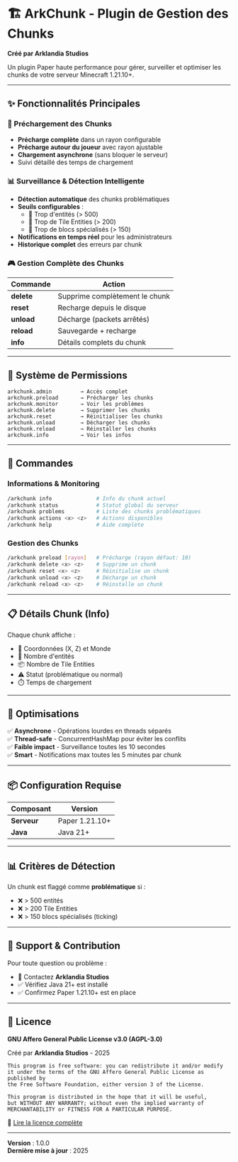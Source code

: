 # 🏗️ ArkChunk - Plugin de Gestion des Chunks

**Créé par Arklandia Studios**

Un plugin Paper haute performance pour gérer, surveiller et optimiser les chunks de votre serveur Minecraft 1.21.10+.

---

## ✨ Fonctionnalités Principales

### 🔄 Préchargement des Chunks
- **Précharge complète** dans un rayon configurable
- **Précharge autour du joueur** avec rayon ajustable
- **Chargement asynchrone** (sans bloquer le serveur)
- Suivi détaillé des temps de chargement

### 📊 Surveillance & Détection Intelligente
- **Détection automatique** des chunks problématiques
- **Seuils configurables** :
  - 🚨 Trop d'entités (> 500)
  - 🚨 Trop de Tile Entities (> 200)
  - 🚨 Trop de blocs spécialisés (> 150)
- **Notifications en temps réel** pour les administrateurs
- **Historique complet** des erreurs par chunk

### 🎮 Gestion Complète des Chunks
| Commande | Action |
|----------|--------|
| **delete** | Supprime complètement le chunk |
| **reset** | Recharge depuis le disque |
| **unload** | Décharge (packets arrêtés) |
| **reload** | Sauvegarde + recharge |
| **info** | Détails complets du chunk |

---

## 🔐 Système de Permissions

```
arkchunk.admin         → Accès complet
arkchunk.preload       → Précharger les chunks
arkchunk.monitor       → Voir les problèmes
arkchunk.delete        → Supprimer les chunks
arkchunk.reset         → Réinitialiser les chunks
arkchunk.unload        → Décharger les chunks
arkchunk.reload        → Réinstaller les chunks
arkchunk.info          → Voir les infos
```

---

## 🎯 Commandes

### Informations & Monitoring
```bash
/arkchunk info              # Info du chunk actuel
/arkchunk status            # Statut global du serveur
/arkchunk problems          # Liste des chunks problématiques
/arkchunk actions <x> <z>   # Actions disponibles
/arkchunk help              # Aide complète
```

### Gestion des Chunks
```bash
/arkchunk preload [rayon]   # Précharge (rayon défaut: 10)
/arkchunk delete <x> <z>    # Supprime un chunk
/arkchunk reset <x> <z>     # Réinitialise un chunk
/arkchunk unload <x> <z>    # Décharge un chunk
/arkchunk reload <x> <z>    # Réinstalle un chunk
```

---

## 📋 Détails Chunk (Info)

Chaque chunk affiche :
- 📍 Coordonnées (X, Z) et Monde
- 👥 Nombre d'entités
- 📦 Nombre de Tile Entities
- ⚠️ Statut (problématique ou normal)
- ⏱️ Temps de chargement

---

## 🚀 Optimisations

✅ **Asynchrone** - Opérations lourdes en threads séparés  
✅ **Thread-safe** - ConcurrentHashMap pour éviter les conflits  
✅ **Faible impact** - Surveillance toutes les 10 secondes  
✅ **Smart** - Notifications max toutes les 5 minutes par chunk

---

## 📦 Configuration Requise

| Composant | Version |
|-----------|---------|
| **Serveur** | Paper 1.21.10+ |
| **Java** | Java 21+ |

---

## 📊 Critères de Détection

Un chunk est flaggé comme **problématique** si :
- ❌ > 500 entités
- ❌ > 200 Tile Entities
- ❌ > 150 blocs spécialisés (ticking)
  
---

## 🤝 Support & Contribution

Pour toute question ou problème :
- 📧 Contactez **Arklandia Studios**
- ✅ Vérifiez Java 21+ est installé
- ✅ Confirmez Paper 1.21.10+ est en place

---

## 📄 Licence

**GNU Affero General Public License v3.0 (AGPL-3.0)**

Créé par **Arklandia Studios** - 2025

```
This program is free software: you can redistribute it and/or modify
it under the terms of the GNU Affero General Public License as published by
the Free Software Foundation, either version 3 of the License.

This program is distributed in the hope that it will be useful,
but WITHOUT ANY WARRANTY; without even the implied warranty of
MERCHANTABILITY or FITNESS FOR A PARTICULAR PURPOSE.
```

📖 [Lire la licence complète](https://www.gnu.org/licenses/agpl-3.0.html)

---

**Version** : 1.0.0  
**Dernière mise à jour** : 2025
